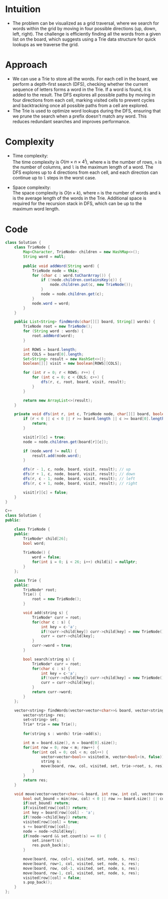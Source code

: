 # Intuition

- The problem can be visualized as a grid traversal, where we search for words within the grid by moving in four possible directions (up, down, left, right). The challenge is efficiently finding all the words from a given list on the board, which suggests using a Trie data structure for quick lookups as we traverse the grid.

# Approach

- We can use a Trie to store all the words. For each cell in the board, we perform a depth-first search (DFS), checking whether the current sequence of letters forms a word in the Trie. If a word is found, it is added to the result. The DFS explores all possible paths by moving in four directions from each cell, marking visited cells to prevent cycles and backtracking once all possible paths from a cell are explored.
- The Trie is used to optimize word lookups during the DFS, ensuring that we prune the search when a prefix doesn't match any word. This reduces redundant searches and improves performance.

# Complexity

- Time complexity:  
  The time complexity is $O(m \times n \times 4^l)$, where `m` is the number of rows, `n` is the number of columns, and `l` is the maximum length of a word. The DFS explores up to 4 directions from each cell, and each direction can continue up to `l` steps in the worst case.
  
- Space complexity:  
  The space complexity is $O(n \times k)$, where `n` is the number of words and `k` is the average length of the words in the Trie. Additional space is required for the recursion stack in DFS, which can be up to the maximum word length.

# Code
```java
class Solution {
    class TrieNode {
        Map<Character, TrieNode> children = new HashMap<>();
        String word = null;
        
        public void addWord(String word) {
            TrieNode node = this;
            for (char c : word.toCharArray()) {
                if (!node.children.containsKey(c)) {
                    node.children.put(c, new TrieNode());
                }
                node = node.children.get(c);
            }
            node.word = word;
        }
    }

    public List<String> findWords(char[][] board, String[] words) {
        TrieNode root = new TrieNode();
        for (String word : words) {
            root.addWord(word);
        }

        int ROWS = board.length;
        int COLS = board[0].length;
        Set<String> result = new HashSet<>();
        boolean[][] visit = new boolean[ROWS][COLS];

        for (int r = 0; r < ROWS; r++) {
            for (int c = 0; c < COLS; c++) {
                dfs(r, c, root, board, visit, result);
            }
        }

        return new ArrayList<>(result);
    }

    private void dfs(int r, int c, TrieNode node, char[][] board, boolean[][] visit, Set<String> result) {
        if (r < 0 || c < 0 || r >= board.length || c >= board[0].length || visit[r][c] || !node.children.containsKey(board[r][c])) {
            return;
        }

        visit[r][c] = true;
        node = node.children.get(board[r][c]);

        if (node.word != null) {
            result.add(node.word);
        }

        dfs(r - 1, c, node, board, visit, result); // up
        dfs(r + 1, c, node, board, visit, result); // down
        dfs(r, c - 1, node, board, visit, result); // left
        dfs(r, c + 1, node, board, visit, result); // right

        visit[r][c] = false;
    }
}
```

```Cpp
C++
class Solution {
public:

    class TrieNode {
    public:
        TrieNode* child[26];
        bool word;
        
        TrieNode() {
            word = false;
            for(int i = 0; i < 26; i++) child[i] = nullptr;
        }
    };

    class Trie {
    public:
        TrieNode* root;
        Trie() {
            root = new TrieNode();
        }

        void add(string s) {
            TrieNode* curr = root;
            for(char c : s) {
                int key = c-'a';
                if(!curr->child[key]) curr->child[key] = new TrieNode();
                curr = curr->child[key];
            }
            curr->word = true;
        }

        bool search(string s) {
            TrieNode* curr = root;
            for(char c : s) {
                int key = c-'a';
                if(!curr->child[key]) curr->child[key] = new TrieNode();
                curr = curr->child[key];
            }
            return curr->word;
        }
    };

    vector<string> findWords(vector<vector<char>>& board, vector<string>& words) {
        vector<string> res;
        set<string> set;
        Trie* trie = new Trie();
        
        for(string s : words) trie->add(s);

        int m = board.size(), n = board[0].size();
        for(int row = 0; row < m; row++) {
            for(int col = 0; col < n; col++) {
                vector<vector<bool>> visited(m, vector<bool>(n, false));
                string s;
                move(board, row, col, visited, set, trie->root, s, res);
            }
        }
        return res;
    }

    void move(vector<vector<char>>& board, int row, int col, vector<vector<bool>> &visited, set<string> &set, TrieNode* node, string s, vector<string> &res) {
        bool out_bound = min(row, col) < 0 || row >= board.size() || col >= board[0].size();
        if(out_bound) return;
        if(visited[row][col]) return;
        int key = board[row][col] - 'a';
        if(!node->child[key]) return;
        visited[row][col] = true;
        s += board[row][col];
        node = node->child[key];
        if(node->word && set.count(s) == 0) {
            set.insert(s);
            res.push_back(s);
        }

        move(board, row, col+1, visited, set, node, s, res);
        move(board, row+1, col, visited, set, node, s, res);
        move(board, row, col-1, visited, set, node, s, res);
        move(board, row-1, col, visited, set, node, s, res);
        visited[row][col] = false;
        s.pop_back();
    }
};
```
